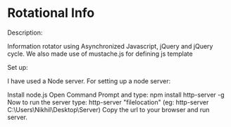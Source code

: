 # Rotational Info

Description:

 Information rotator using  Asynchronized Javascript, jQuery and jQuery cycle. 
 We also made use of mustache.js for defining js template



Set up:

I have used a Node server. For setting up a node server:

Install node.js
Open Command Prompt and type: npm install http-server -g
Now to run the server type: http-server "filelocation" (eg: http-server C:\Users\Nikhil\Desktop\Server)
Copy the url to your browser and run server.
